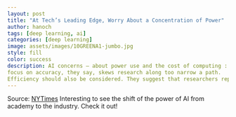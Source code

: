 ```yaml
---
layout: post
title: "At Tech’s Leading Edge, Worry About a Concentration of Power" 
author: hanoch
tags: [deep learning, ai]
categories: [deep learning]
image: assets/images/10GREENA1-jumbo.jpg
style: fill
color: success
description: AI concerns — about power use and the cost of computing : The field’s single-minded 
focus on accuracy, they say, skews research along too narrow a path.
Efficiency should also be considered. They suggest that researchers report the “computational price tag” for achieving a result in a project as well.
---
```


Source: [NYTimes](hhttps://www.nytimes.com/2019/09/26/technology/ai-computer-expense.html)
Interesting to see the shift of the power of AI from academy to the industry. Check it out!